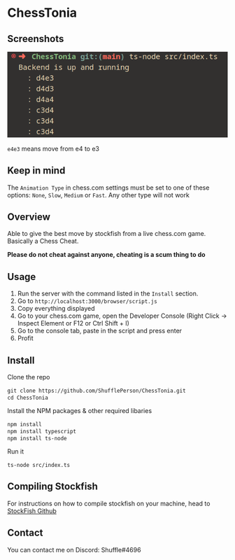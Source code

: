 # ChessTonia

## Screenshots
![Screenshot](/images/screenshot.png)

`e4e3` means move from e4 to e3

## Keep in mind
The `Animation Type` in chess.com settings must be set to one of these options: `None`, `Slow`, `Medium` or `Fast`. Any other type will not work

## Overview
Able to give the best move by stockfish from a live chess.com game. Basically a Chess Cheat. 

**Please do not cheat against anyone, cheating is a scum thing to do**

## Usage 
1. Run the server with the command listed in the `Install` section.
2. Go to `http://localhost:3000/browser/script.js`
3. Copy everything displayed
4. Go to your chess.com game, open the Developer Console (Right Click -> Inspect Element or F12 or Ctrl Shift + I)
5. Go to the console tab, paste in the script and press enter
6. Profit


## Install

Clone the repo
```
git clone https://github.com/ShufflePerson/ChessTonia.git
cd ChessTonia
```

Install the NPM packages & other required libaries
```
npm install
npm install typescript
npm install ts-node
```

Run it 
```
ts-node src/index.ts
```

## Compiling Stockfish 
For instructions on how to compile stockfish on your machine, head to [StockFish Github](https://github.com/official-stockfish/Stockfish)


## Contact
You can contact me on Discord: Shuffle#4696
